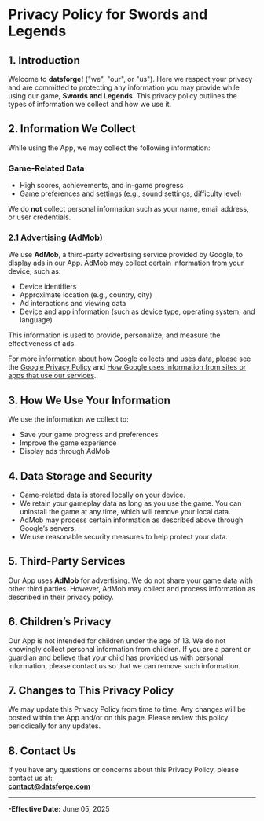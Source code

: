 
# Privacy Policy for Swords and Legends

## 1. Introduction
Welcome to **datsforge!** ("we", "our", or "us"). Here we respect your privacy and are committed to protecting any information you may provide while using our game, **Swords and Legends**. This privacy policy outlines the types of information we collect and how we use it.

## 2. Information We Collect

While using the App, we may collect the following information:

### Game-Related Data
- High scores, achievements, and in-game progress  
- Game preferences and settings (e.g., sound settings, difficulty level)  

We do **not** collect personal information such as your name, email address, or user credentials.

### 2.1 Advertising (AdMob)
We use **AdMob**, a third-party advertising service provided by Google, to display ads in our App. AdMob may collect certain information from your device, such as:

- Device identifiers  
- Approximate location (e.g., country, city)  
- Ad interactions and viewing data  
- Device and app information (such as device type, operating system, and language)  

This information is used to provide, personalize, and measure the effectiveness of ads.

For more information about how Google collects and uses data, please see the [Google Privacy Policy](https://policies.google.com/privacy) and [How Google uses information from sites or apps that use our services](https://policies.google.com/technologies/partner-sites).

## 3. How We Use Your Information

We use the information we collect to:

- Save your game progress and preferences  
- Improve the game experience  
- Display ads through AdMob  

## 4. Data Storage and Security

- Game-related data is stored locally on your device.  
- We retain your gameplay data as long as you use the game. You can uninstall the game at any time, which will remove your local data.  
- AdMob may process certain information as described above through Google’s servers.  
- We use reasonable security measures to help protect your data.  

## 5. Third-Party Services

Our App uses **AdMob** for advertising. We do not share your game data with other third parties. However, AdMob may collect and process information as described in their privacy policy.

## 6. Children’s Privacy

Our App is not intended for children under the age of 13. We do not knowingly collect personal information from children. If you are a parent or guardian and believe that your child has provided us with personal information, please contact us so that we can remove such information.

## 7. Changes to This Privacy Policy

We may update this Privacy Policy from time to time. Any changes will be posted within the App and/or on this page. Please review this policy periodically for any updates.

## 8. Contact Us

If you have any questions or concerns about this Privacy Policy, please contact us at:  
**contact@datsforge.com**

---

**-Effective Date:** June 05, 2025
